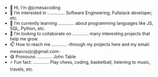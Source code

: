 - 👋 Hi, I’m @jcmesacoding
- 👀 I’m interested in .............. Software Engineering, Fullstack developer, etc.
- 🌱 I’m currently learning ............. about programming languages like JS, SQL, Python, etc.
- 💞️ I’m looking to collaborate on ............. many interesting projects that help me grow.
- 📫 How to reach me ............ -through my projects here and my email: mesacruzjc@gmail.com-
- 😄 Pronouns: ............ John Table
- ⚡ Fun fact: ............. Play chess, coding, basketball, listening to music, travels, etc.

<!---
jcmesacoding/jcmesacoding is a ✨ special ✨ repository because its `README.md` (this file) appears on your GitHub profile.
You can click the Preview link to take a look at your changes.
--->
